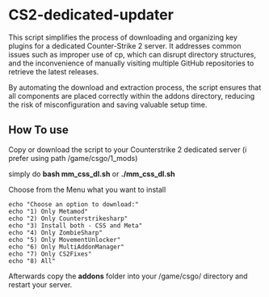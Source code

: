 # CS2-dedicated-updater
This script simplifies the process of downloading and organizing key plugins for a dedicated Counter-Strike 2 server. It addresses common issues such as improper use of cp, which can disrupt directory structures, and the inconvenience of manually visiting multiple GitHub repositories to retrieve the latest releases.

By automating the download and extraction process, the script ensures that all components are placed correctly within the addons directory, reducing the risk of misconfiguration and saving valuable setup time.

## How To use

Copy or download the script to your Counterstrike 2 dedicated server (i prefer using path /game/csgo/1_mods)

simply do __bash mm_css_dl.sh__ or __./mm_css_dl.sh__

Choose from the Menu what you want to install

```
echo "Choose an option to download:"
echo "1) Only Metamod"
echo "2) Only Counterstrikesharp"
echo "3) Install both - CSS and Meta"
echo "4) Only ZombieSharp"
echo "5) Only MovementUnlocker"
echo "6) Only MultiAddonManager"
echo "7) Only CS2Fixes"
echo "8) All"
```

Afterwards copy the __addons__ folder into your /game/csgo/ directory and restart your server.
